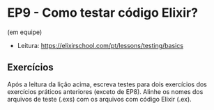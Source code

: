 # EP9 - Como testar código Elixir?  
(em equipe)

- Leitura: https://elixirschool.com/pt/lessons/testing/basics

## Exercícios

Após a leitura da lição acima, 
escreva testes para dois exercícios dos exercícios práticos anteriores (exceto de EP8).
Alinhe os nomes dos arquivos de teste (.exs) com os arquivos com código Elixir (.ex).


